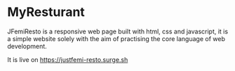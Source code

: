 # MyResturant

JFemiResto is a responsive web page built with html, css and javascript, it is a simple website solely with the aim of practising the core language of web development.

It is live on https://justfemi-resto.surge.sh